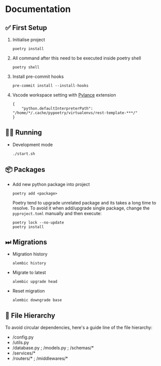 # Documentation


## ✅ First Setup

1. Initialise project
    ```
    poetry install
    ```

2. All command after this need to be executed inside poetry shell
    ```
    poetry shell
    ```

2. Install pre-commit hooks
    ```
    pre-commit install --install-hooks
    ```

2. Vscode workspace setting with [Pylance](https://marketplace.visualstudio.com/items?itemName=ms-python.vscode-pylance) extension
    ```
    {
        "python.defaultInterpreterPath": "/home/*/.cache/pypoetry/virtualenvs/rest-template-***/"
    }
    ```

## 🏃‍♂️ Running

- Development mode
    ```
    ./start.sh
    ```


## 📦 Packages

- Add new python package into project
    ```
    poetry add <package>
    ```

    Poetry tend to upgrade unrelated package and its takes a long time to resolve.
    To avoid it when add/upgrade single package, change the `pyproject.toml` manually and then execute:
    ```
    poetry lock --no-update
    poetry install
    ```


## ⏭ Migrations

- Migration history
    ```
    alembic history
    ```
- Migrate to latest
    ```
    alembic upgrade head
    ```
- Reset migration
    ```
    alembic downgrade base
    ```


## 🌲 File Hierarchy

To avoid circular dependencies, here's a guide line of the file hierarchy:
- /config.py
- /utils.py
- /database.py ; /models.py ; /schemas/*
- /services/*
- /routers/* ; /middlewares/*
